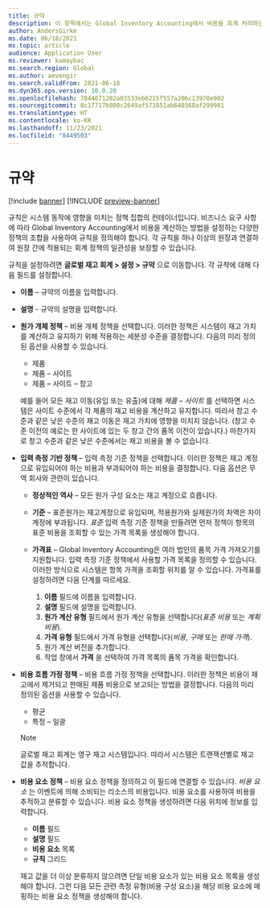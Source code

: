 ```yaml
---
title: 규약
description: 이 항목에서는 Global Inventory Accounting에서 비용을 회계 처리하는 방법을 설정하기 위해 규칙을 설정하는 방법에 대해 설명합니다.
author: AndersGirke
ms.date: 06/18/2021
ms.topic: article
audience: Application User
ms.reviewer: kamaybac
ms.search.region: Global
ms.author: aevengir
ms.search.validFrom: 2021-06-18
ms.dyn365.ops.version: 10.0.20
ms.openlocfilehash: 7844671202a03533eb6215f557a206c13978e902
ms.sourcegitcommit: 8c17717b800c2649af573851ab640368af299981
ms.translationtype: HT
ms.contentlocale: ko-KR
ms.lasthandoff: 11/23/2021
ms.locfileid: "8449503"
---
```

# <a name="conventions"></a>규약

[!include [banner](../includes/banner.md)]
[!INCLUDE [preview-banner](../includes/preview-banner.md)]
<!--KFM: Preview until 4/30/2022 -->

규칙은 시스템 동작에 영향을 미치는 정책 집합의 컨테이너입니다. 비즈니스 요구 사항에 따라 Global Inventory Accounting에서 비용을 계산하는 방법을 설정하는 다양한 정책의 조합을 사용하여 규칙을 정의해야 합니다. 각 규칙을 하나 이상의 원장과 연결하여 원장 간에 적용되는 회계 정책의 일관성을 보장할 수 있습니다.

규칙을 설정하려면 **글로벌 재고 회계 \> 설정 \> 규약** 으로 이동합니다. 각 규챡에 대해 다음 필드를 설정합니다.

- **이름** – 규약의 이름을 입력합니다.
- **설명** - 규약의 설명을 입력합니다.
- **원가 개체 정책** – 비용 개체 정책을 선택합니다. 이러한 정책은 시스템이 재고 가치를 계산하고 유지하기 위해 적용하는 세분성 수준을 결정합니다. 다음의 미리 정의된 옵션을 사용할 수 있습니다.

    - 제품
    - 제품 – 사이트
    - 제품 – 사이트 – 창고

    예를 들어 모든 재고 이동(유입 또는 유출)에 대해 *제품 – 사이트* 를 선택하면 시스템은 사이트 수준에서 각 제품의 재고 비용을 계산하고 유지합니다. 따라서 창고 수준과 같은 낮은 수준의 재고 이동은 재고 가치에 영향을 미치지 않습니다. (창고 수준 이전의 예로는 한 사이트에 있는 두 창고 간의 품목 이전이 있습니다.) 마찬가지로 창고 수준과 같은 낮은 수준에서는 재고 비용을 볼 수 없습니다.

- **입력 측정 기반 정책** – 입력 측정 기준 정책을 선택합니다. 이러한 정책은 재고 계정으로 유입되어야 하는 비용과 부과되어야 하는 비용을 결정합니다. 다음 옵션은 무역 회사와 관련이 있습니다.

    - **정상적인 역사** – 모든 원가 구성 요소는 재고 계정으로 흐릅니다.
    - **기준** – 표준원가는 재고계정으로 유입되며, 적용원가와 실제원가의 차액은 차이계정에 부과됩니다. *표준* 입력 측정 기준 정책을 만들려면 먼저 정책이 항목의 표준 비용을 조회할 수 있는 가격 목록을 생성해야 합니다.
    - **가격표** – Global Inventory Accounting은 여러 법인의 품목 가격 가져오기를 지원합니다. 입력 측정 기준 정책에서 사용할 가격 목록을 정의할 수 있습니다. 이러한 방식으로 시스템은 항목 가격을 조회할 위치를 알 수 있습니다. 가격표를 설정하려면 다음 단계를 따르세요.

        1. **이름** 필드에 이름을 입력합니다.
        1. **설명** 필드에 설명을 입력합니다.
        1. **원가 계산 유형** 필드에서 원가 계산 유형을 선택합니다(*표준 비용* 또는 *계획 비용*).
        1. **가격 유형** 필드에서 가격 유형을 선택합니다(*비용*, *구매* 또는 *판매 가격*).
        1. 원가 계산 버전을 추가합니다.
        1. 작업 창에서 **가격** 을 선택하여 가격 목록의 품목 가격을 확인합니다.

- **비용 흐름 가정 정책** – 비용 흐름 가정 정책을 선택합니다. 이러한 정책은 비용이 재고에서 제거되고 판매된 제품 비용으로 보고되는 방법을 결정합니다. 다음의 미리 정의된 옵션을 사용할 수 있습니다.

    - 평균
    - 특정 – 일괄

    > [!NOTE]
    > 글로벌 재고 회계는 영구 재고 시스템입니다. 따라서 시스템은 트랜잭션별로 재고 값을 추적합니다.

- **비용 요소 정책** – 비용 요소 정책을 정의하고 이 필드에 연결할 수 있습니다. *비용 요소* 는 이벤트에 의해 소비되는 리소스의 비용입니다. 비용 요소를 사용하여 비용을 추적하고 분류할 수 있습니다. 비용 요소 정책을 생성하려면 다음 위치에 정보를 입력합니다.

    - **이름** 필드
    - **설명** 필드
    - **비용 요소** 목록
    - **규칙** 그리드

    재고 값을 더 이상 분류하지 않으려면 단일 비용 요소가 있는 비용 요소 목록을 생성해야 합니다. 그런 다음 모든 관련 측정 유형(비용 구성 요소)을 해당 비용 요소에 매핑하는 비용 요소 정책을 생성해야 합니다.
